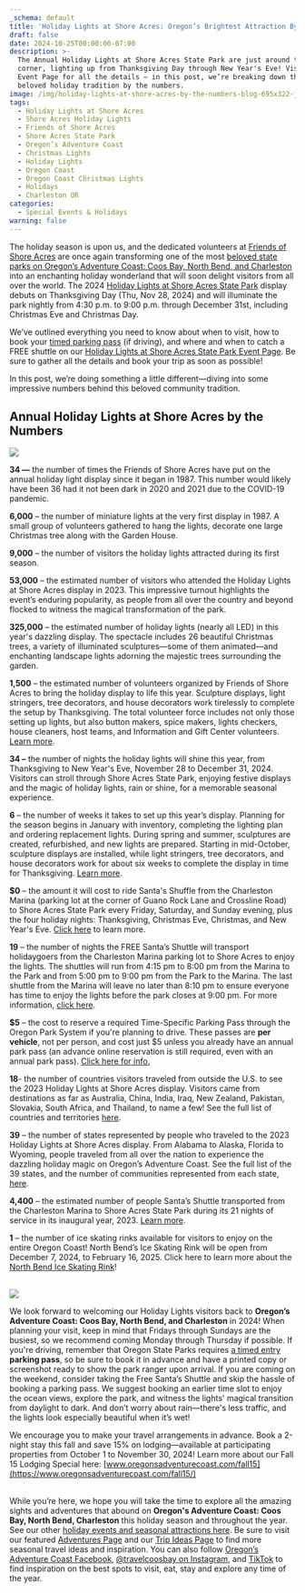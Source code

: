 ```yaml
---
_schema: default
title: 'Holiday Lights at Shore Acres: Oregon’s Brightest Attraction By the Numbers'
draft: false
date: 2024-10-25T00:00:00-07:00
description: >-
  The Annual Holiday Lights at Shore Acres State Park are just around the
  corner, lighting up from Thanksgiving Day through New Year's Eve! Visit our
  Event Page for all the details — in this post, we’re breaking down this
  beloved holiday tradition by the numbers.
image: /img/holiday-lights-at-shore-acres-by-the-numbers-blog-695x322-jpg.jpg
tags:
  - Holiday Lights at Shore Acres
  - Shore Acres Holiday Lights
  - Friends of Shore Acres
  - Shore Acres State Park
  - Oregon’s Adventure Coast
  - Christmas Lights
  - Holiday Lights
  - Oregon Coast
  - Oregon Coast Christmas Lights
  - Holidays
  - Charleston OR
categories:
  - Special Events & Holidays
warning: false
---
```

The holiday season is upon us, and the dedicated volunteers at [Friends of Shore Acres](https://shoreacres.net/about-us/about-friends-of-shore-acres-inc/) are once again transforming one of the most [beloved state parks on Oregon’s Adventure Coast: Coos Bay, North Bend, and Charleston](https://www.oregonsadventurecoast.com/state-parks-and-national-lands/) into an enchanting holiday wonderland that will soon delight visitors from all over the world. The 2024 [Holiday Lights at Shore Acres State Park](https://www.oregonsadventurecoast.com/event/annual-holiday-lights-at-shore-acres/) display debuts on Thanksgiving Day (Thu, Nov 28, 2024) and will illuminate the park nightly from 4:30 p.m. to 9:00 p.m. through December 31st, including Christmas Eve and Christmas Day.

We’ve outlined everything you need to know about when to visit, how to book your <a href="https://oregonstateparks.reserveamerica.com/tourParkDetail.do?contractCode=OR&amp;parkId=402381" target="_blank" rel="noopener">timed parking pass</a> (if driving), and where and when to catch a FREE shuttle on our [Holiday Lights at Shore Acres State Park Event Page](https://www.oregonsadventurecoast.com/event/annual-holiday-lights-at-shore-acres/). Be sure to gather all the details and book your trip as soon as possible!

In this post, we’re doing something a little different—diving into some impressive numbers behind this beloved community tradition.

## Annual Holiday Lights at Shore Acres by the Numbers

![](/img/holiday-lights-at-shore-acres-by-the-numbers-blog-695x322-jpg-3.jpg)

**34 —** the number of times the Friends of Shore Acres have put on the annual holiday light display since it began in 1987. This number would likely have been 36 had it not been dark in 2020 and 2021 due to the COVID-19 pandemic.

**6,000** – the number of miniature lights at the very first display in 1987. A small group of volunteers gathered to hang the lights, decorate one large Christmas tree along with the Garden House.

**9,000** – the number of visitors the holiday lights attracted during its first season.

**53,000** – the estimated number of visitors who attended the Holiday Lights at Shore Acres display in 2023. This impressive turnout highlights the event’s enduring popularity, as people from all over the country and beyond flocked to witness the magical transformation of the park.

**325,000** – the estimated number of holiday lights (nearly all LED) in this year's dazzling display. The spectacle includes 26 beautiful Christmas trees, a variety of illuminated sculptures—some of them animated—and enchanting landscape lights adorning the majestic trees surrounding the garden.

**1,500** – the estimated number of volunteers organized by Friends of Shore Acres to bring the holiday display to life this year. Sculpture displays, light stringers, tree decorators, and house decorators work tirelessly to complete the setup by Thanksgiving. The total volunteer force includes not only those setting up lights, but also button makers, spice makers, lights checkers, house cleaners, host teams, and Information and Gift Center volunteers. [Learn more](https://shoreacres.net/wp-content/uploads/2024/03/2023-Member-Brochure-Fnl.pdf).

**34 –** the number of nights the holiday lights will shine this year, from Thanksgiving to New Year's Eve, November 28 to December 31, 2024. Visitors can stroll through Shore Acres State Park, enjoying festive displays and the magic of holiday lights, rain or shine, for a memorable seasonal experience.

**6** – the number of weeks it takes to set up this year’s display. Planning for the season begins in January with inventory, completing the lighting plan and ordering replacement lights. During spring and summer, sculptures are created, refurbished, and new lights are prepared. Starting in mid-October, sculpture displays are installed, while light stringers, tree decorators, and house decorators work for about six weeks to complete the display in time for Thanksgiving. [Learn more](https://shoreacres.net/wp-content/uploads/2024/03/2023-Member-Brochure-Fnl.pdf).

**$0** – the amount it will cost to ride Santa's Shuffle from the Charleston Marina (parking lot at the corner of Guano Rock Lane and Crossline Road) to Shore Acres State Park every Friday, Saturday, and Sunday evening, plus the four holiday nights: Thanksgiving, Christmas Eve, Christmas, and New Year's Eve. [Click here](https://www.oregonsadventurecoast.com/event/annual-holiday-lights-at-shore-acres/) to learn more.

**19** – the number of nights the FREE Santa’s Shuttle will transport holidaygoers from the Charleston Marina parking lot to Shore Acres to enjoy the lights. The shuttles will run from 4:15 pm to 8:00 pm from the Marina to the Park and from 5:00 pm to 9:00 pm from the Park to the Marina. The last shuttle from the Marina will leave no later than 8:10 pm to ensure everyone has time to enjoy the lights before the park closes at 9:00 pm. For more information, [click here](https://www.oregonsadventurecoast.com/HOLIDAY-LIGHTS-SHUTTLE-FAQ.pdf).

**$5** – the cost to reserve a required Time-Specific Parking Pass through the Oregon Park System if you're planning to drive. These passes are **per vehicle**, not per person, and cost just $5 unless you already have an annual park pass (an advance online reservation is still required, even with an annual park pass). <a href="https://oregonstateparks.reserveamerica.com/tourParkDetail.do?contractCode=OR&amp;parkId=402381" target="_blank" rel="noopener">Click here for info.</a>

**18**\- the number of countries visitors traveled from outside the U.S. to see the 2023 Holiday Lights at Shore Acres display. Visitors came from destinations as far as Australia, China, India, Iraq, New Zealand, Pakistan, Slovakia, South Africa, and Thailand, to name a few! See the full list of countries and territories [here](https://shoreacres.net/wp-content/uploads/2024/02/Stats-Hol-LTS-2023-Fnl.pdf).

**39** – the number of states represented by people who traveled to the 2023 Holiday Lights at Shore Acres display. From Alabama to Alaska, Florida to Wyoming, people traveled from all over the nation to experience the dazzling holiday magic on Oregon’s Adventure Coast. See the full list of the 39 states, and the number of communities represented from each state, [here](https://shoreacres.net/wp-content/uploads/2024/02/Stats-Hol-LTS-2023-Fnl.pdf).

**4,400** – the estimated number of people Santa’s Shuttle transported from the Charleston Marina to Shore Acres State Park during its 21 nights of service in its inaugural year, 2023. [Learn more](https://theworldlink.com/news/local/santa-s-shuttle-returning-for-2024-shore-acres-holiday-lights/article_2b0ab878-803c-11ef-8703-77747aab4455.html).

**1** – the number of ice skating rinks available for visitors to enjoy on the entire Oregon Coast! North Bend’s Ice Skating Rink will be open from December 7, 2024, to February 16, 2025. Click here to learn more about the [North Bend Ice Skating Rink](https://www.oregonsadventurecoast.com/event/ice-skating-in-north-bend/)!

<br>![](/img/holiday-lights-at-shore-acres-by-the-numbers-blog-695x322-jpg-2.jpg)

We look forward to welcoming our Holiday Lights visitors back to **Oregon’s Adventure Coast: Coos Bay, North Bend, and Charleston** in 2024! When planning your visit, keep in mind that Fridays through Sundays are the busiest, so we recommend coming Monday through Thursday if possible. If you're driving, remember that Oregon State Parks requires <a href="https://oregonstateparks.reserveamerica.com/tourParkDetail.do?contractCode=OR&amp;parkId=402381" target="_blank" rel="noopener">a timed entry</a> **parking pass**, so be sure to book it in advance and have a printed copy or screenshot ready to show the park ranger upon arrival. If you are coming on the weekend, consider taking the Free Santa’s Shuttle and skip the hassle of booking a parking pass. We suggest booking an earlier time slot to enjoy the ocean views, explore the park, and witness the lights' magical transition from daylight to dark. And don’t worry about rain—there's less traffic, and the lights look especially beautiful when it’s wet!

We encourage you to make your travel arrangements in advance. Book a 2-night stay this fall and save 15% on lodging—available at participating properties from October 1 to November 30, 2024! Learn more about our Fall 15 Lodging Special here: [www.oregonsadventurecoast.com/fall15](https://www.oregonsadventurecoast.com/fall15/)

<br>While you’re here, we hope you will take the time to explore all the amazing sights and adventures that abound on **Oregon's Adventure Coast: Coos Bay, North Bend, Charleston** this holiday season and throughout the year. See our other [holiday events and seasonal attractions here](https://www.oregonsadventurecoast.com/event/holiday-happenings-tree-lightings-on-oregon-s-adventure-coast/). Be sure to visit our featured [Adventures Page](https://www.oregonsadventurecoast.com/contact/?utm_source=adventure-december-2022&amp;utm_medium=mailchimp&amp;utm_campaign=cbnb-newsletter) and our [Trip Ideas Page](https://www.oregonsadventurecoast.com/tripideas/?utm_source=adventure-december-2022&amp;utm_medium=mailchimp&amp;utm_campaign=cbnb-newsletter) to find more seasonal travel ideas and inspiration. You can also follow [Oregon’s Adventure Coast Facebook](https://www.facebook.com/OregonsAdventureCoast/), [@travelcoosbay on Instagram](https://www.instagram.com/travelcoosbay/), and [TikTok](https://www.tiktok.com/@oregonsadventurecoast?lang=en) to find inspiration on the best spots to visit, eat, stay and explore any time of the year.<br>